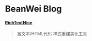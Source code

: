 <h1 class="center">BeanWei Blog</h1>

#### [RichTextNice](https://beanwei.github.io/rtnice)
> 富文本/HTML代码 样式重建美化工具
